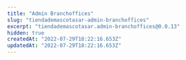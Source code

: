 ```yaml
---
title: "Admin Branchoffices"
slug: "tiendademascotasar-admin-branchoffices"
excerpt: "tiendademascotasar.admin-branchoffices@0.0.13"
hidden: true
createdAt: "2022-07-29T18:22:16.653Z"
updatedAt: "2022-07-29T18:22:16.653Z"
---
```

